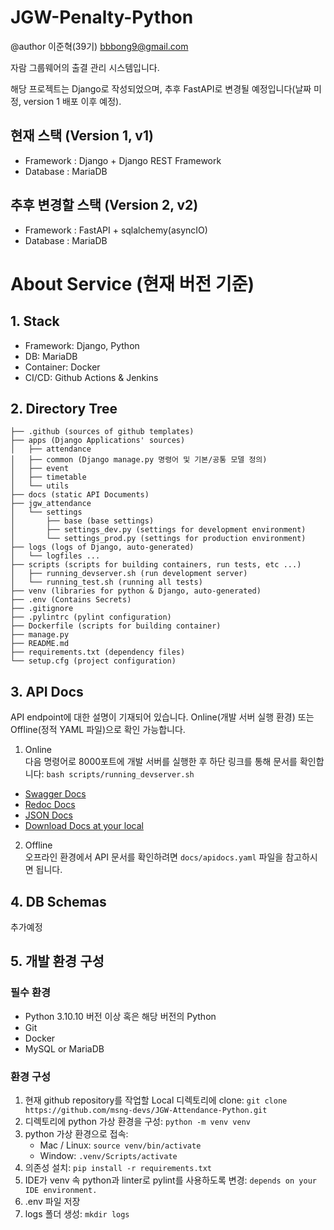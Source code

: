 # JGW-Penalty-Python
@author 이준혁(39기) bbbong9@gmail.com

자람 그룹웨어의 출결 관리 시스템입니다.

해당 프로젝트는 Django로 작성되었으며, 추후 FastAPI로 변경될 예정입니다(날짜 미정, version 1 배포 이후 예정).

## 현재 스택 (Version 1, v1)

 - Framework : Django + Django REST Framework
 - Database : MariaDB

## 추후 변경할 스택 (Version 2, v2)

 - Framework : FastAPI + sqlalchemy(asyncIO)
 - Database : MariaDB

# About Service (현재 버전 기준)

## 1. Stack
* Framework: Django, Python
* DB: MariaDB
* Container: Docker
* CI/CD: Github Actions & Jenkins

## 2. Directory Tree
```
├── .github (sources of github templates)
├── apps (Django Applications' sources)
│   ├── attendance
│   ├── common (Django manage.py 명령어 및 기본/공통 모델 정의)
│   ├── event
│   ├── timetable
│   └── utils
├── docs (static API Documents)
├── jgw_attendance
│   └── settings
│       ├── base (base settings)
│       ├── settings_dev.py (settings for development environment)
│       └── settings_prod.py (settings for production environment)
├── logs (logs of Django, auto-generated)
│   └── logfiles ...
├── scripts (scripts for building containers, run tests, etc ...)
│   ├── running_devserver.sh (run development server)
│   └── running_test.sh (running all tests)
├── venv (libraries for python & Django, auto-generated)
├── .env (Contains Secrets)
├── .gitignore
├── .pylintrc (pylint configuration)
├── Dockerfile (scripts for building container)
├── manage.py
├── README.md
├── requirements.txt (dependency files)
└── setup.cfg (project configuration)
```

## 3. API Docs
API endpoint에 대한 설명이 기재되어 있습니다.
Online(개발 서버 실행 환경) 또는 Offline(정적 YAML 파일)으로 확인 가능합니다.

1. Online   
  다음 명령어로 8000포트에 개발 서버를 실행한 후 하단 링크를 통해 문서를 확인합니다: `bash scripts/running_devserver.sh`
 - [Swagger Docs](http://127.0.0.1:8000/attendance/api/v1/swagger/)
 - [Redoc Docs](http://127.0.0.1:8000/attendance/api/v1/redoc/)
 - [JSON Docs](http://127.0.0.1:8000/attendance/api/v1/swagger.json)
 - [Download Docs at your local](http://127.0.0.1:8000/attendance/api/v1/swagger.yaml)

2. Offline   
  오프라인 환경에서 API 문서를 확인하려면 `docs/apidocs.yaml` 파일을 참고하시면 됩니다.

## 4. DB Schemas
추가예정

## 5. 개발 환경 구성

### 필수 환경
 - Python 3.10.10 버전 이상 혹은 해당 버전의 Python
 - Git
 - Docker
 - MySQL or MariaDB

### 환경 구성
1. 현재 github repository를 작업할 Local 디렉토리에 clone: `git clone https://github.com/msng-devs/JGW-Attendance-Python.git`
2. 디렉토리에 python 가상 환경을 구성: `python -m venv venv`
3. python 가상 환경으로 접속: 
   - Mac / Linux: `source venv/bin/activate`
   - Window: `.venv/Scripts/activate`
4. 의존성 설치: `pip install -r requirements.txt`
5. IDE가 venv 속 python과 linter로 pylint를 사용하도록 변경: `depends on your IDE environment.`
6. .env 파일 저장
7. logs 폴더 생성: `mkdir logs`

